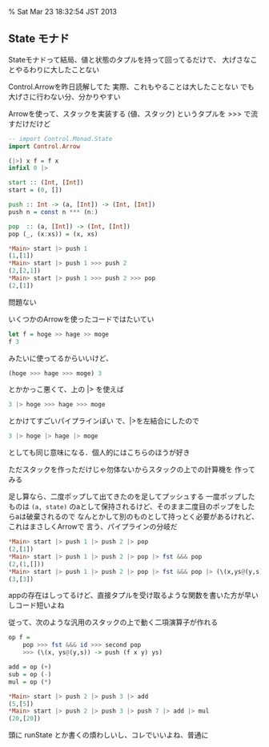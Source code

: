 % Sat Mar 23 18:32:54 JST 2013

## State モナド

Stateモナドって結局、値と状態のタプルを持って回ってるだけで、
大げさなことやるわりに大したことない

Control.Arrowを昨日読解してた
実際、これもやることは大したことない
でも大げさに行わない分、分かりやすい

Arrowを使って、スタックを実装する
(値、スタック) というタプルを >>> で流すだけだけど

```haskell
-- import Control.Monad.State
import Control.Arrow

(|>) x f = f x
infixl 0 |>

start :: (Int, [Int])
start = (0, [])

push :: Int -> (a, [Int]) -> (Int, [Int])
push n = const n *** (n:)

pop  :: (a, [Int]) -> (Int, [Int])
pop (_, (x:xs)) = (x, xs)
```

```haskell
*Main> start |> push 1
(1,[1])
*Main> start |> push 1 >>> push 2
(2,[2,1])
*Main> start |> push 1 >>> push 2 >>> pop
(2,[1])
```

問題ない

いくつかのArrowを使ったコードではたいてい

```haskell
let f = hoge >> hage >> moge
f 3
```

みたいに使ってるからいいけど、

```haskell
(hoge >>> hage >>> moge) 3
```

とかかっこ悪くて、上の |> を使えば

```haskell
3 |> hoge >>> hage >>> moge
```

とかけてすごいパイプラインぽい
で、|>を左結合にしたので

```haskell
3 |> hoge |> hage |> moge
```

としても同じ意味になる．個人的にはこちらのほうが好き

ただスタックを作っただけじゃ勿体ないからスタックの上での計算機を
作ってみる

足し算なら、二度ポップして出てきたのを足してプッシュする
一度ポップしたものは
`(a, state)`
のaとして保持されるけど、そのまま二度目のポップをしたらaは破棄されるので
なんとかして別のものとして持っとく必要があるけれど、これはまさしくArrowで
言う、パイプラインの分岐だ

```haskell
*Main> start |> push 1 |> push 2 |> pop
(2,[1])
*Main> start |> push 1 |> push 2 |> pop |> fst &&& pop
(2,(1,[]))
*Main> start |> push 1 |> push 2 |> pop |> fst &&& pop |> (\(x,ys@(y,s)) -> push (x+y) ys)
(3,[3])
```

appの存在はしってるけど、直接タプルを受け取るような関数を書いた方が早いしコード短いよね

従って、次のような汎用のスタックの上で動く二項演算子が作れる

```haskell
op f =
    pop >>> fst &&& id >>> second pop
    >>> (\(x, ys@(y,s)) -> push (f x y) ys)

add = op (+)
sub = op (-)
mul = op (*)

*Main> start |> push 2 |> push 3 |> add
(5,[5])
*Main> start |> push 2 |> push 3 |> push 7 |> add |> mul
(20,[20])
```

頭に runState とか書くの煩わしいし、コレでいいよね、普通に
